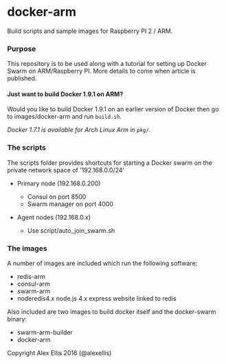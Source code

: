 docker-arm
=================

Build scripts and sample images for Raspberry PI 2 / ARM.

### Purpose

This repository is to be used along with a tutorial for setting up Docker Swarm on ARM/Raspberry PI. More details to come when article is published.

#### Just want to build Docker 1.9.1 on ARM?

Would you like to build Docker 1.9.1 on an earlier version of Docker then go to images/docker-arm and run `build.sh`.

*Docker 1.7.1 is available for Arch Linux Arm in `pkg/`.*

### The scripts

The scripts folder provides shortcuts for starting a Docker swarm on the private network space of '192.168.0.0/24'
- Primary node (192.168.0.200)
  - Consul on port 8500
  - Swarm manager on port 4000

- Agent nodes (192.168.0.x)
  - Use script/auto\_join\_swarm.sh

### The images

A number of images are included which run the following software:
- redis-arm
- consul-arm
- swarm-arm
- noderedis4.x node.js 4.x express website linked to redis

Also included are two images to build docker itself and the docker-swarm binary:
- swarm-arm-builder
- docker-arm


Copyright Alex Ellis 2016 (@alexellis)
